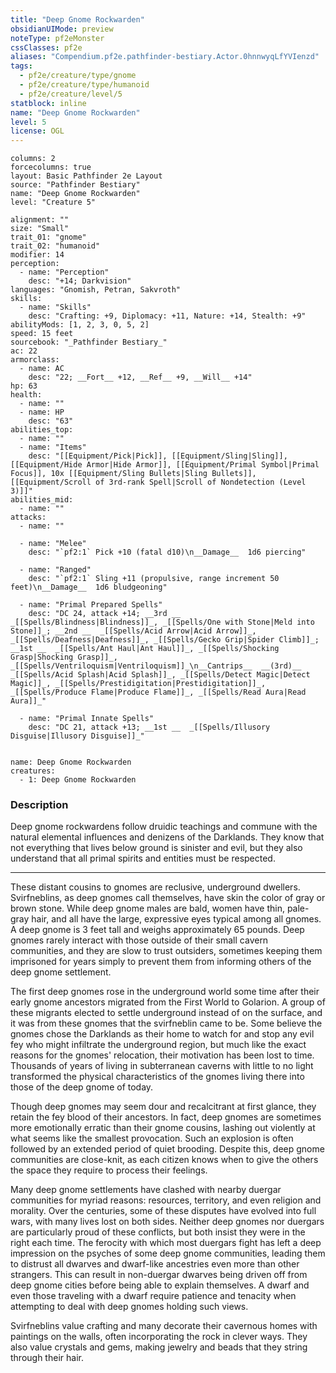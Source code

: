 ```yaml
---
title: "Deep Gnome Rockwarden"
obsidianUIMode: preview
noteType: pf2eMonster
cssClasses: pf2e
aliases: "Compendium.pf2e.pathfinder-bestiary.Actor.0hnnwyqLfYVIenzd" 
tags:
  - pf2e/creature/type/gnome
  - pf2e/creature/type/humanoid
  - pf2e/creature/level/5
statblock: inline
name: "Deep Gnome Rockwarden"
level: 5
license: OGL
---
```


```statblock
columns: 2
forcecolumns: true
layout: Basic Pathfinder 2e Layout
source: "Pathfinder Bestiary"
name: "Deep Gnome Rockwarden"
level: "Creature 5"

alignment: ""
size: "Small"
trait_01: "gnome"
trait_02: "humanoid"
modifier: 14
perception:
  - name: "Perception"
    desc: "+14; Darkvision"
languages: "Gnomish, Petran, Sakvroth"
skills:
  - name: "Skills"
    desc: "Crafting: +9, Diplomacy: +11, Nature: +14, Stealth: +9"
abilityMods: [1, 2, 3, 0, 5, 2]
speed: 15 feet
sourcebook: "_Pathfinder Bestiary_"
ac: 22
armorclass:
  - name: AC
    desc: "22; __Fort__ +12, __Ref__ +9, __Will__ +14"
hp: 63
health:
  - name: ""
  - name: HP
    desc: "63"
abilities_top:
  - name: ""
  - name: "Items"
    desc: "[[Equipment/Pick|Pick]], [[Equipment/Sling|Sling]], [[Equipment/Hide Armor|Hide Armor]], [[Equipment/Primal Symbol|Primal Focus]], 10x [[Equipment/Sling Bullets|Sling Bullets]], [[Equipment/Scroll of 3rd-rank Spell|Scroll of Nondetection (Level 3)]]"
abilities_mid:
  - name: ""
attacks:
  - name: ""

  - name: "Melee"
    desc: "`pf2:1` Pick +10 (fatal d10)\n__Damage__  1d6 piercing"

  - name: "Ranged"
    desc: "`pf2:1` Sling +11 (propulsive, range increment 50 feet)\n__Damage__  1d6 bludgeoning"

  - name: "Primal Prepared Spells"
    desc: "DC 24, attack +14; __3rd __  _[[Spells/Blindness|Blindness]]_, _[[Spells/One with Stone|Meld into Stone]]_; __2nd __  _[[Spells/Acid Arrow|Acid Arrow]]_, _[[Spells/Deafness|Deafness]]_, _[[Spells/Gecko Grip|Spider Climb]]_; __1st __  _[[Spells/Ant Haul|Ant Haul]]_, _[[Spells/Shocking Grasp|Shocking Grasp]]_, _[[Spells/Ventriloquism|Ventriloquism]]_\n__Cantrips__  __(3rd)__ _[[Spells/Acid Splash|Acid Splash]]_, _[[Spells/Detect Magic|Detect Magic]]_, _[[Spells/Prestidigitation|Prestidigitation]]_, _[[Spells/Produce Flame|Produce Flame]]_, _[[Spells/Read Aura|Read Aura]]_"

  - name: "Primal Innate Spells"
    desc: "DC 21, attack +13; __1st __  _[[Spells/Illusory Disguise|Illusory Disguise]]_"
 
```

```encounter-table
name: Deep Gnome Rockwarden
creatures:
  - 1: Deep Gnome Rockwarden
```


### Description
Deep gnome rockwardens follow druidic teachings and commune with the natural elemental influences and denizens of the Darklands. They know that not everything that lives below ground is sinister and evil, but they also understand that all primal spirits and entities must be respected.

* * *

These distant cousins to gnomes are reclusive, underground dwellers. Svirfneblins, as deep gnomes call themselves, have skin the color of gray or brown stone. While deep gnome males are bald, women have thin, pale-gray hair, and all have the large, expressive eyes typical among all gnomes. A deep gnome is 3 feet tall and weighs approximately 65 pounds. Deep gnomes rarely interact with those outside of their small cavern communities, and they are slow to trust outsiders, sometimes keeping them imprisoned for years simply to prevent them from informing others of the deep gnome settlement.

The first deep gnomes rose in the underground world some time after their early gnome ancestors migrated from the First World to Golarion. A group of these migrants elected to settle underground instead of on the surface, and it was from these gnomes that the svirfneblin came to be. Some believe the gnomes chose the Darklands as their home to watch for and stop any evil fey who might infiltrate the underground region, but much like the exact reasons for the gnomes' relocation, their motivation has been lost to time. Thousands of years of living in subterranean caverns with little to no light transformed the physical characteristics of the gnomes living there into those of the deep gnome of today.

Though deep gnomes may seem dour and recalcitrant at first glance, they retain the fey blood of their ancestors. In fact, deep gnomes are sometimes more emotionally erratic than their gnome cousins, lashing out violently at what seems like the smallest provocation. Such an explosion is often followed by an extended period of quiet brooding. Despite this, deep gnome communities are close-knit, as each citizen knows when to give the others the space they require to process their feelings.

Many deep gnome settlements have clashed with nearby duergar communities for myriad reasons: resources, territory, and even religion and morality. Over the centuries, some of these disputes have evolved into full wars, with many lives lost on both sides. Neither deep gnomes nor duergars are particularly proud of these conflicts, but both insist they were in the right each time. The ferocity with which most duergars fight has left a deep impression on the psyches of some deep gnome communities, leading them to distrust all dwarves and dwarf-like ancestries even more than other strangers. This can result in non-duergar dwarves being driven off from deep gnome cities before being able to explain themselves. A dwarf and even those traveling with a dwarf require patience and tenacity when attempting to deal with deep gnomes holding such views.

Svirfneblins value crafting and many decorate their cavernous homes with paintings on the walls, often incorporating the rock in clever ways. They also value crystals and gems, making jewelry and beads that they string through their hair.
